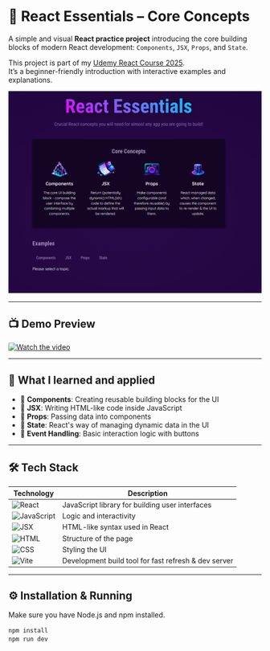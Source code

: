 # 🚀 React Essentials – Core Concepts

A simple and visual **React practice project** introducing the core building blocks of modern React development: `Components`, `JSX`, `Props`, and `State`.

This project is part of my [Udemy React Course 2025](https://github.com/al-badarin/UDEMY-React-Course-2025).  
It’s a beginner-friendly introduction with interactive examples and explanations.

![React Essentials Screenshot](./preview.png)

---

## 📺 Demo Preview

[![Watch the video](https://img.shields.io/badge/▶️-Click%20to%20Watch%20Demo-purple?style=for-the-badge&logo=youtube)](https://youtu.be/siUJMD4k7_w)  

---

## 🧠 What I learned and applied

- 🔹 **Components**: Creating reusable building blocks for the UI
- 🔹 **JSX**: Writing HTML-like code inside JavaScript
- 🔹 **Props**: Passing data into components
- 🔹 **State**: React's way of managing dynamic data in the UI
- 🔹 **Event Handling**: Basic interaction logic with buttons

---

## 🛠 Tech Stack

| Technology                                                                        | Description                                          |
| --------------------------------------------------------------------------------- | ---------------------------------------------------- |
| ![React](https://img.shields.io/badge/React-2025-blue?logo=react)                 | JavaScript library for building user interfaces      |
| ![JavaScript](https://img.shields.io/badge/JavaScript-ES6-yellow?logo=javascript) | Logic and interactivity                              |
| ![JSX](https://img.shields.io/badge/JSX-HTML--in--JS-blueviolet?logo=html5)       | HTML-like syntax used in React                       |
| ![HTML](https://img.shields.io/badge/HTML-Basic-orange?logo=html5)                | Structure of the page                                |
| ![CSS](https://img.shields.io/badge/CSS-Styling-blue?logo=css3)                   | Styling the UI                                       |
| ![Vite](https://img.shields.io/badge/Vite-Bundler-646cff?logo=vite)               | Development build tool for fast refresh & dev server |

---

## ⚙️ Installation & Running

Make sure you have Node.js and npm installed.

```bash
npm install
npm run dev
```
